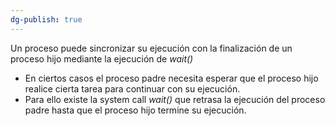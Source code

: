 ```yaml
---
dg-publish: true
---
```

Un proceso puede sincronizar su ejecución con la finalización de un proceso hijo mediante la ejecución de _wait()_

- En ciertos casos el proceso padre necesita esperar que el proceso hijo realice cierta tarea para continuar con su ejecución.
- Para ello existe la system call _wait()_ que retrasa la ejecución del proceso padre hasta que el proceso hijo termine su ejecución.